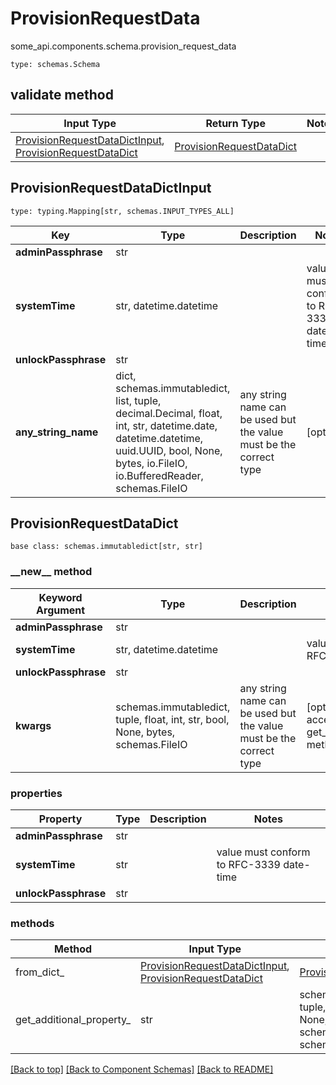 # ProvisionRequestData
some_api.components.schema.provision_request_data
```
type: schemas.Schema
```

## validate method
Input Type | Return Type | Notes
------------ | ------------- | -------------
[ProvisionRequestDataDictInput](#provisionrequestdatadictinput), [ProvisionRequestDataDict](#provisionrequestdatadict) | [ProvisionRequestDataDict](#provisionrequestdatadict) |

## ProvisionRequestDataDictInput
```
type: typing.Mapping[str, schemas.INPUT_TYPES_ALL]
```
Key | Type |  Description | Notes
------------ | ------------- | ------------- | -------------
**adminPassphrase** | str |  |
**systemTime** | str, datetime.datetime |  | value must conform to RFC-3339 date-time
**unlockPassphrase** | str |  |
**any_string_name** | dict, schemas.immutabledict, list, tuple, decimal.Decimal, float, int, str, datetime.date, datetime.datetime, uuid.UUID, bool, None, bytes, io.FileIO, io.BufferedReader, schemas.FileIO | any string name can be used but the value must be the correct type | [optional]

## ProvisionRequestDataDict
```
base class: schemas.immutabledict[str, str]

```
### &lowbar;&lowbar;new&lowbar;&lowbar; method
Keyword Argument | Type | Description | Notes
---------------- | ---- | ----------- | -----
**adminPassphrase** | str |  |
**systemTime** | str, datetime.datetime |  | value must conform to RFC-3339 date-time
**unlockPassphrase** | str |  |
**kwargs** | schemas.immutabledict, tuple, float, int, str, bool, None, bytes, schemas.FileIO | any string name can be used but the value must be the correct type | [optional] typed value is accessed with the get_additional_property_ method

### properties
Property | Type | Description | Notes
-------- | ---- | ----------- | -----
**adminPassphrase** | str |  |
**systemTime** | str |  | value must conform to RFC-3339 date-time
**unlockPassphrase** | str |  |

### methods
Method | Input Type | Return Type | Notes
------ | ---------- | ----------- | ------
from_dict_ | [ProvisionRequestDataDictInput](#provisionrequestdatadictinput), [ProvisionRequestDataDict](#provisionrequestdatadict) | [ProvisionRequestDataDict](#provisionrequestdatadict) | a constructor
get_additional_property_ | str | schemas.immutabledict, tuple, float, int, str, bool, None, bytes, schemas.FileIO, schemas.Unset }} | provides type safety for additional properties

[[Back to top]](#top) [[Back to Component Schemas]](../../../README.md#Component-Schemas) [[Back to README]](../../../README.md)
